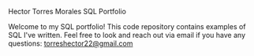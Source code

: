 Hector Torres Morales SQL Portfolio

Welcome to my SQL portfolio! This code repository contains examples of SQL I've written. Feel free to look and reach out via email if you have any questions: torreshector22@gmail.com
